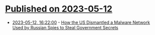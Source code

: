 # [Published on 2023-05-12](index.md)

* [2023-05-12, 16:22:00](https://soylentnews.org/article.pl?sid=23/05/11/1735236&from=rss) - [How the US Dismantled a Malware Network Used by Russian Spies to Steal Government Secrets](https://soylentnews.org/article.pl?sid=23/05/11/1735236&from=rss)
